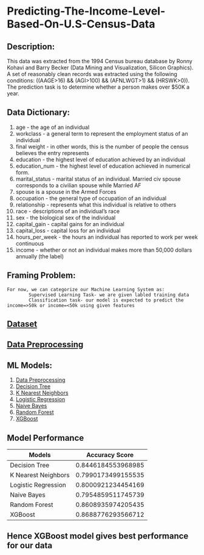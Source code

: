 # Predicting-The-Income-Level-Based-On-U.S-Census-Data


## Description:

This data was extracted from the 1994 Census bureau database by Ronny Kohavi and Barry Becker (Data Mining and Visualization, Silicon Graphics). A set of reasonably clean records was extracted using the following conditions: ((AAGE>16) && (AGI>100) && (AFNLWGT>1) && (HRSWK>0)). The prediction task is to determine whether a person makes over $50K a year.


## Data Dictionary:

1. age - the age of an individual
2. workclass - a general term to represent the employment status of an individual
3. final weight - in other words, this is the number of people the census believes the entry represents
4. education - the highest level of education achieved by an individual
5. education_num - the highest level of education achieved in numerical form.
6. marital_status - marital status of an individual. Married civ spouse corresponds to a civilian spouse while Married AF
7. spouse is a spouse in the Armed Forces
8. occupation - the general type of occupation of an individual
9. relationship - represents what this individual is relative to others
10. race - descriptions of an individual’s race
11. sex - the biological sex of the individual
12. capital_gain - capital gains for an individual
13. capital_loss - capital loss for an individual
14. hours_per_week - the hours an individual has reported to work per week continuous
15. income - whether or not an individual makes more than 50,000 dollars annually (the label)


## Framing Problem:

    For now, we can categorize our Machine Learning System as:
            Supervised Learning Task- we are given labled training data
            Classification task- our model is expected to predict the income=>50k or income=<50k using given features
            
## [Dataset](https://github.com/pawaderahul/Predicting-The-Income-Level-Based-On-U.S-Census-Data/blob/main/adult.csv)
            
## [Data Preprocessing](https://github.com/pawaderahul/Predicting-The-Income-Level-Based-On-U.S-Census-Data/blob/main/DataPreprocessing.ipynb)
            
## ML Models:
1. [Data Preprocessing](https://github.com/pawaderahul/Predicting-The-Income-Level-Based-On-U.S-Census-Data/blob/main/DataPreprocessing.ipynb)
2. [Decision Tree](https://github.com/pawaderahul/Predicting-The-Income-Level-Based-On-U.S-Census-Data/blob/main/DecisionTree.ipynb)
3. [K Nearest Neighbors](https://github.com/pawaderahul/Predicting-The-Income-Level-Based-On-U.S-Census-Data/blob/main/KNN.ipynb)
4. [Logistic Regression](https://github.com/pawaderahul/Predicting-The-Income-Level-Based-On-U.S-Census-Data/blob/main/LogisticRegression.ipynb)
5. [Naive Bayes](https://github.com/pawaderahul/Predicting-The-Income-Level-Based-On-U.S-Census-Data/blob/main/NaiveBayes.ipynb)
6. [Random Forest](https://github.com/pawaderahul/Predicting-The-Income-Level-Based-On-U.S-Census-Data/blob/main/RandomForest.ipynb)
7. [XGBoost](https://github.com/pawaderahul/Predicting-The-Income-Level-Based-On-U.S-Census-Data/blob/main/XGBoost.ipynb)

## Model Performance
| Models             | Accuracy Score       | 
| ------------------ |:--------------------:|
| Decision Tree      | 0.8446184553968985   |
| K Nearest Neighbors| 0.7990173499155535   |     
| Logistic Regression| 0.8000921234454169   |
| Naive Bayes        | 0.7954859511745739   |
| Random Forest      | 0.8608935974205435   |
| XGBoost            | 0.8688776293566712   |

## Hence XGBoost model gives best performance for our data
